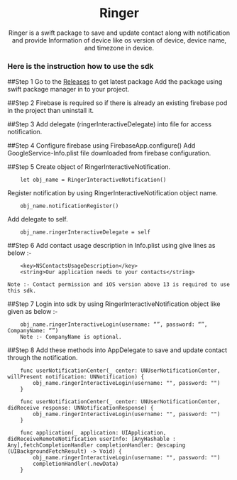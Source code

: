 <h1 align="center">Ringer</h1>

<p align="center">
Ringer is a swift package to save and update contact along with notification and provide Information of device like os version of device, device name, and timezone in device.
</p>

### Here is the instruction how to use the sdk 

##Step 1
Go to the [Releases](https://github.com/developer-espark/Ringer-Interactive-iOS) to get latest package
Add the package using swift package manager in to your project.

##Step 2
Firebase is required so if there is already an existing firebase pod in the project than uninstall it.

##Step 3
Add delegate (ringerInteractiveDelegate) into file for access notification.

##Step 4
Configure firebase using FirebaseApp.configure()
Add GoogleService-Info.plist file downloaded from firebase configuration.

##Step 5
Create object of RingerInteractiveNotification.
```
	let obj_name = RingerInteractiveNotification()
```
Register notification by using RingerInteractiveNotification object name.
```
	obj_name.notificationRegister()
```
Add delegate to self.
```
	obj_name.ringerInteractiveDelegate = self
```
##Step 6
Add contact usage description in Info.plist using give lines as below  :-
```	
	<key>NSContactsUsageDescription</key>
	<string>Our application needs to your contacts</string>
```
	Note :- Contact permission and iOS version above 13 is required to use this sdk.

##Step 7
Login into sdk by using RingerInteractiveNotification object like given as below  :-
```
	obj_name.ringerInteractiveLogin(username: “”, password: “”, CompanyName: “”)
	Note :- CompanyName is optional.
```
##Step 8
Add these methods into AppDelegate to save and update contact through the notification.
```
	func userNotificationCenter(_ center: UNUserNotificationCenter, willPresent notification: UNNotification) {
		obj_name.ringerInteractiveLogin(username: "", password: "")
	}
    
	func userNotificationCenter(_ center: UNUserNotificationCenter, didReceive response: UNNotificationResponse) {
		obj_name.ringerInteractiveLogin(username: "", password: "")
	}
    
	func application(_ application: UIApplication, didReceiveRemoteNotification userInfo: [AnyHashable : Any],fetchCompletionHandler completionHandler: @escaping (UIBackgroundFetchResult) -> Void) {
		obj_name.ringerInteractiveLogin(username: "", password: "")
		completionHandler(.newData)
	}
```